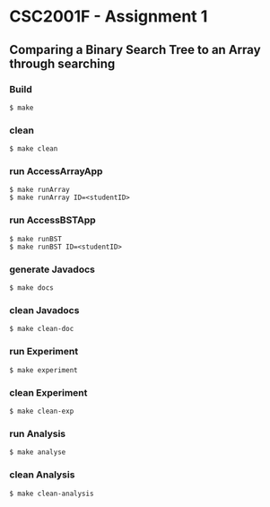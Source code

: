 # CSC2001F - Assignment 1
## Comparing a Binary Search Tree to an Array through searching

### Build
```unix
$ make
```
### clean
```
$ make clean
```
### run AccessArrayApp
```
$ make runArray
$ make runArray ID=<studentID>
```
### run AccessBSTApp
```
$ make runBST
$ make runBST ID=<studentID>
```
### generate Javadocs
```
$ make docs
```
### clean Javadocs
```
$ make clean-doc
```
### run Experiment
```
$ make experiment
```
### clean Experiment
```
$ make clean-exp
```
### run Analysis
```
$ make analyse
```
### clean Analysis
```
$ make clean-analysis
```